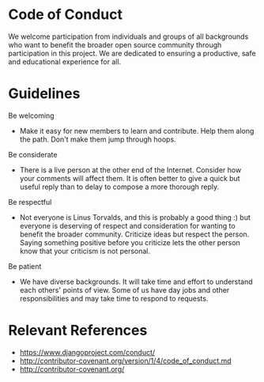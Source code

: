 # Code of Conduct

We welcome participation from individuals and groups of all backgrounds who want
to benefit the broader open source community through participation in this
project. We are dedicated to ensuring a productive, safe and educational
experience for all.

# Guidelines

Be welcoming

- Make it easy for new members to learn and contribute. Help them along the
  path. Don't make them jump through hoops.

Be considerate

- There is a live person at the other end of the Internet. Consider how your
  comments will affect them. It is often better to give a quick but useful reply
  than to delay to compose a more thorough reply.

Be respectful

- Not everyone is Linus Torvalds, and this is probably a good thing :) but
  everyone is deserving of respect and consideration for wanting to benefit the
  broader community. Criticize ideas but respect the person. Saying something
  positive before you criticize lets the other person know that your criticism
  is not personal.

Be patient

- We have diverse backgrounds. It will take time and effort to understand each
  others' points of view. Some of us have day jobs and other responsibilities
  and may take time to respond to requests.

# Relevant References

- https://www.djangoproject.com/conduct/
- http://contributor-covenant.org/version/1/4/code_of_conduct.md
- http://contributor-covenant.org/
